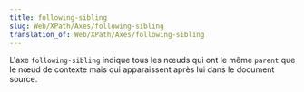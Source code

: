 ```yaml
---
title: following-sibling
slug: Web/XPath/Axes/following-sibling
translation_of: Web/XPath/Axes/following-sibling
---
```

L'axe `following-sibling` indique tous les nœuds qui ont le même `parent` que le nœud de contexte mais qui apparaissent après lui dans le document source.
